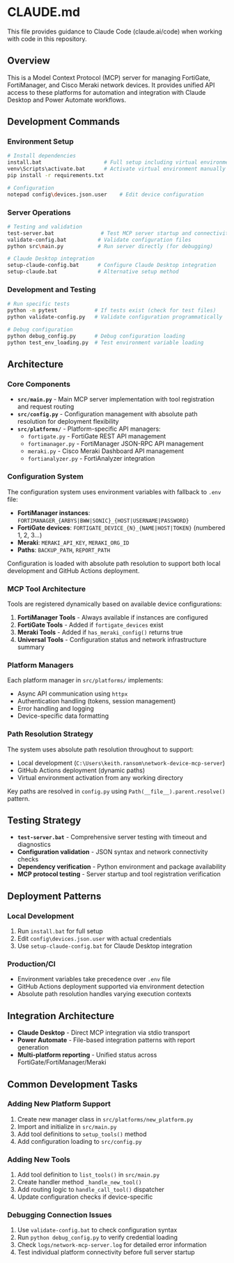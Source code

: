 # CLAUDE.md

This file provides guidance to Claude Code (claude.ai/code) when working with code in this repository.

## Overview

This is a Model Context Protocol (MCP) server for managing FortiGate, FortiManager, and Cisco Meraki network devices. It provides unified API access to these platforms for automation and integration with Claude Desktop and Power Automate workflows.

## Development Commands

### Environment Setup
```bash
# Install dependencies
install.bat                    # Full setup including virtual environment
venv\Scripts\activate.bat      # Activate virtual environment manually
pip install -r requirements.txt

# Configuration
notepad config\devices.json.user    # Edit device configuration
```

### Server Operations
```bash
# Testing and validation
test-server.bat               # Test MCP server startup and connectivity
validate-config.bat          # Validate configuration files
python src\main.py           # Run server directly (for debugging)

# Claude Desktop integration
setup-claude-config.bat      # Configure Claude Desktop integration
setup-claude.bat             # Alternative setup method
```

### Development and Testing
```bash
# Run specific tests
python -m pytest            # If tests exist (check for test files)
python validate-config.py   # Validate configuration programmatically

# Debug configuration
python debug_config.py      # Debug configuration loading
python test_env_loading.py  # Test environment variable loading
```

## Architecture

### Core Components

- **`src/main.py`** - Main MCP server implementation with tool registration and request routing
- **`src/config.py`** - Configuration management with absolute path resolution for deployment flexibility
- **`src/platforms/`** - Platform-specific API managers:
  - `fortigate.py` - FortiGate REST API management
  - `fortimanager.py` - FortiManager JSON-RPC API management  
  - `meraki.py` - Cisco Meraki Dashboard API management
  - `fortianalyzer.py` - FortiAnalyzer integration

### Configuration System

The configuration system uses environment variables with fallback to `.env` file:

- **FortiManager instances**: `FORTIMANAGER_{ARBYS|BWW|SONIC}_{HOST|USERNAME|PASSWORD}`
- **FortiGate devices**: `FORTIGATE_DEVICE_{N}_{NAME|HOST|TOKEN}` (numbered 1, 2, 3...)
- **Meraki**: `MERAKI_API_KEY`, `MERAKI_ORG_ID`
- **Paths**: `BACKUP_PATH`, `REPORT_PATH`

Configuration is loaded with absolute path resolution to support both local development and GitHub Actions deployment.

### MCP Tool Architecture

Tools are registered dynamically based on available device configurations:

1. **FortiManager Tools** - Always available if instances are configured
2. **FortiGate Tools** - Added if `fortigate_devices` exist  
3. **Meraki Tools** - Added if `has_meraki_config()` returns true
4. **Universal Tools** - Configuration status and network infrastructure summary

### Platform Managers

Each platform manager in `src/platforms/` implements:
- Async API communication using `httpx`
- Authentication handling (tokens, session management)
- Error handling and logging
- Device-specific data formatting

### Path Resolution Strategy

The system uses absolute path resolution throughout to support:
- Local development (`C:\Users\keith.ransom\network-device-mcp-server`)  
- GitHub Actions deployment (dynamic paths)
- Virtual environment activation from any working directory

Key paths are resolved in `config.py` using `Path(__file__).parent.resolve()` pattern.

## Testing Strategy

- **`test-server.bat`** - Comprehensive server testing with timeout and diagnostics
- **Configuration validation** - JSON syntax and network connectivity checks
- **Dependency verification** - Python environment and package availability
- **MCP protocol testing** - Server startup and tool registration verification

## Deployment Patterns

### Local Development
1. Run `install.bat` for full setup
2. Edit `config\devices.json.user` with actual credentials  
3. Use `setup-claude-config.bat` for Claude Desktop integration

### Production/CI
- Environment variables take precedence over `.env` file
- GitHub Actions deployment supported via environment detection
- Absolute path resolution handles varying execution contexts

## Integration Architecture

- **Claude Desktop** - Direct MCP integration via stdio transport
- **Power Automate** - File-based integration patterns with report generation
- **Multi-platform reporting** - Unified status across FortiGate/FortiManager/Meraki

## Common Development Tasks

### Adding New Platform Support
1. Create new manager class in `src/platforms/new_platform.py`
2. Import and initialize in `src/main.py` 
3. Add tool definitions to `setup_tools()` method
4. Add configuration loading to `src/config.py`

### Adding New Tools
1. Add tool definition to `list_tools()` in `src/main.py`
2. Create handler method `_handle_new_tool()` 
3. Add routing logic to `handle_call_tool()` dispatcher
4. Update configuration checks if device-specific

### Debugging Connection Issues
1. Use `validate-config.bat` to check configuration syntax
2. Run `python debug_config.py` to verify credential loading
3. Check `logs/network-mcp-server.log` for detailed error information
4. Test individual platform connectivity before full server startup